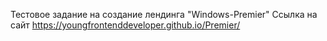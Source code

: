 Тестовое задание на создание лендинга "Windows-Premier" 
Ссылка на сайт https://youngfrontenddeveloper.github.io/Premier/
